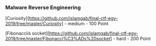 ### Malware Reverse Engineering

[Curiosity][https://github.com/islamgab/final-ctf-egy-2019/tree/master/Curiosity] - medium - 100 Point  

[Fibonacciís socket][https://github.com/islamgab/final-ctf-egy-2019/tree/master/Fibonacci%C3%ADs%20socket] - hard - 200 Point  



